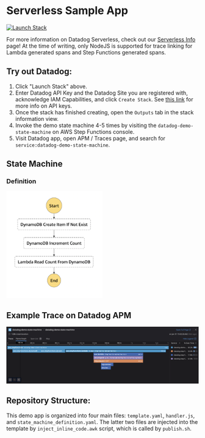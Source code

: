 # Serverless Sample App

[![Launch Stack](https://s3.amazonaws.com/cloudformation-examples/cloudformation-launch-stack.png)](https://console.aws.amazon.com/cloudformation/home#/stacks/create/review?stackName=datadog-serverless-step-functions-tracing-demo-app&templateURL=https://datadog-cloudformation-template.s3.amazonaws.com/aws/step-functions-tracing-demo-app/latest.yaml)

For more information on Datadog Serverless, check out our [Serverless Info](https://docs.datadoghq.com/serverless) page! At the time of writing, only NodeJS is supported for trace linking for Lambda generated spans and Step Functions generated spans. 

## Try out Datadog:

1. Click "Launch Stack" above.
1. Enter Datadog API Key and the Datadog Site you are registered with, acknowledge IAM Capabilities, and click `Create Stack`. See [this link](https://docs.datadoghq.com/account_management/api-app-keys/) for more info on API keys.
1. Once the stack has finished creating, open the `Outputs` tab in the stack information view.
1. Invoke the demo state machine 4-5 times by visiting the `datadog-demo-state-machine` on AWS Step Functions console.
1. Visit Datadog app, open APM / Traces page, and search for `service:datadog-demo-state-machine`.

## State Machine
### Definition

<img src="./assets/state-machine.png" width="50%" height="50%" alt="state-machine">

## Example Trace on Datadog APM

![Example Trace](assets/trace-example.png)

## Repository Structure:

This demo app is organized into four main files: `template.yaml`, `handler.js`, and `state_machine_definition.yaml`. The latter two files are injected into the template by `inject_inline_code.awk` script, which is called by `publish.sh`.
